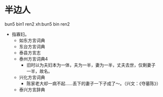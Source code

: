 # 半边人
bun5 bin1 ren2
xh:bun5 bin ren2
+ 指寡妇。
  * 如东方言词典
  * 东台方言词典
  * 泰县方言志
  * 泰州方言词典4
    + 旧时以为夫妇本为一体，夫为一半，妻为一半，丈夫去世，仅剩妻子一半，故名。
  * 兴化方言词典
    - 陈家老大却一病不起……丢下的妻子一下子成了～。（兴文：《夺墓陈》）
  * 泰兴方言辞典
